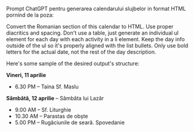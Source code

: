 Prompt ChatGPT pentru generarea calendarului slujbelor in format HTML pornind de la poza:

Convert the Romanian section of this calendar to HTML. Use proper diacritics and spacing. Don't use a table, just generate an individual ul element for each day with each activity in a li element. Keep the day info outside of the ul so it's properly aligned with the list bullets. Only use bold letters for the actual date, not the rest of the day description.

Here's some sample of the desired output's structure:
<div class="day">
    <b>Vineri, 11 aprilie</b>
    <ul>
        <li>6.30 PM – Taina Sf. Maslu</li>
    </ul>
</div>
<div class="day">
    <b>Sâmbătă, 12 aprilie</b> – Sâmbăta lui Lazăr
    <ul>
        <li>9.00 AM – Sf. Liturghie</li>
        <li>10.30 AM – Parastas de obște</li>
        <li>5.00 PM – Rugăciunile de seară. Spovedanie</li>
    </ul>
</div>